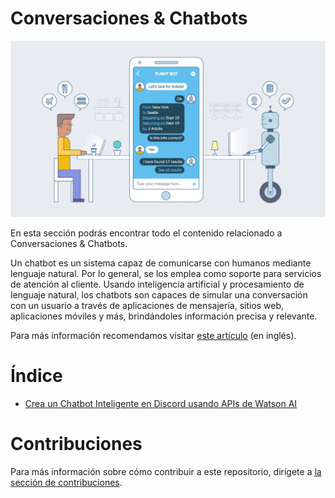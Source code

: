 # Conversaciones & Chatbots

![Sección en construcción](../../../images/section_conversacionesyChatbots_logo.png)

En esta sección podrás encontrar todo el contenido relacionado a Conversaciones & Chatbots.

Un chatbot es un sistema capaz de comunicarse con humanos mediante lenguaje natural. Por lo general, se los emplea como soporte para servicios de atención al cliente. Usando inteligencia artificial y procesamiento de lenguaje natural, los chatbots son capaces de simular una conversación con un usuario a través de aplicaciones de mensajería, sitios web, aplicaciones móviles y más, brindándoles información precisa y relevante.

Para más información recomendamos visitar [este artículo](https://www.ibm.com/cloud/learn/chatbots-explained) (en inglés).

# Índice

- [Crea un Chatbot Inteligente en Discord usando APIs de Watson AI](./code_pattern-crea-un-chatbot-inteligente-en-discord/README.md)

# Contribuciones

Para más información sobre cómo contribuir a este repositorio, dirígete a [la sección de contribuciones](docs/CONTRIBUITING.md).